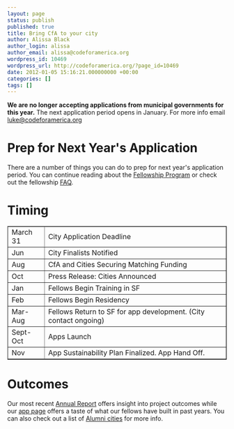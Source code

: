 ```yaml
---
layout: page
status: publish
published: true
title: Bring CfA to your city
author: Alissa Black
author_login: alissa
author_email: alissa@codeforamerica.org
wordpress_id: 10469
wordpress_url: http://codeforamerica.org/?page_id=10469
date: 2012-01-05 15:16:21.000000000 +00:00
categories: []
tags: []
---
```

<strong>We are no longer accepting applications from municipal governments for this year.</strong> The next application period opens in January. For more info email <a href="mailto:luke@codeforamerica.org">luke@codeforamerica.org
</a>
<h1>Prep for Next Year's Application</h1>
There are a number of things you can do to prep for next year's application period. You can continue reading about the <a href="http://codeforamerica.org/cities/fellowship">Fellowship Program</a> or check out the fellowship <a href="http://codeforamerica.org/cities/faqs-cities-applying-to-program/">FAQ</a>.
<h1>Timing</h1>
<div class="cityDates left-col">
<table border="1" cellspacing="0" cellpadding="5">
<tbody>
<tr class="odd">
<td>March 31</td>
<td>City Application Deadline</td>
</tr>
<tr>
<td>Jun</td>
<td>City Finalists Notified</td>
</tr>
<tr class="odd">
<td>Aug</td>
<td>CfA and Cities Securing Matching Funding</td>
</tr>
<tr>
<td>Oct</td>
<td>Press Release: Cities Announced</td>
</tr>
<tr class="odd">
<td>Jan</td>
<td>Fellows Begin Training in SF</td>
</tr>
<tr class="odd">
<td>Feb</td>
<td>Fellows Begin Residency</td>
</tr>
<tr class="odd">
<td>Mar-Aug</td>
<td>Fellows Return to SF for app development. (City contact ongoing)</td>
</tr>
<tr class="odd">
<td>Sept-Oct</td>
<td>Apps Launch</td>
</tr>
<tr class="odd">
<td>Nov</td>
<td>App Sustainability Plan Finalized. App Hand Off.</td>
</tr>
</tbody>
</table>
</div>
<h1>Outcomes</h1>
Our most recent <a href="http://annual.codeforamerica.org">Annual Report</a> offers insight into project outcomes while our <a href="http://codeforamerica.org/apps/">app page</a> offers a taste of what our fellows have built in past years. You can also check out a list of <a href="http://www.codeforamerica.org/city-alumni">Alumni cities</a> for more info.
